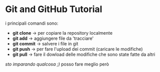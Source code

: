 # Git and GitHub Tutorial

i principali comandi sono:
- **git clone** -> per copiare la repository localmente
- **git add** -> aggiungere file da 'tracciare'
- **git commit** -> salvere i file in git
- **git push** -> per fare l'upload dei commit (caricare le modifiche)
- **git pull** -> fare il dowload delle modifiche che sono state fatte da altri

*sto imparando qualcosa ;)*
posso fare meglio però
